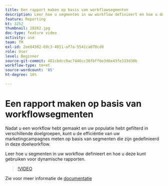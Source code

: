 ```yaml
---
title: Een rapport maken op basis van workflowsegmenten
description: Leer hoe u segmenten in uw workflow definieert en hoe u deze kunt gebruiken voor dynamische rapporten.
feature: Reporting
kt: 3252
thumbnail: 28262.jpg
doc-type: feature video
activity: use
team: TM
exl-id: 2ee84302-69c3-4011-af7a-5541ca070cd8
role: User
level: Beginner
source-git-commit: 481cbdcc9ac7446cc36fbff6e3d6e43fe333d30b
workflow-type: tm+mt
source-wordcount: '85'
ht-degree: 16%

---
```


# Een rapport maken op basis van workflowsegmenten

Nadat u een workflow hebt gemaakt en uw populatie hebt gefilterd in verschillende doelgroepen, kunt u de efficiëntie van uw marketingcampagnes meten op basis van segmenten die zijn gedefinieerd in deze doelworkflow.

Leer hoe u segmenten in uw workflow definieert en hoe u deze kunt gebruiken voor dynamische rapporten.

>[!VIDEO](https://video.tv.adobe.com/v/28262?quality=12)

Zie voor meer informatie de [documentatie](https://experienceleague.adobe.com/docs/campaign-standard/using/reporting/customizing-reports/creating-a-report-workflow-segment.html?lang=en)
